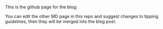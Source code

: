 This is the github page for the blog:


You can edit the other MD page in this repo and suggest changes to tipping guidelines, then they will be merged into the blog post. 
